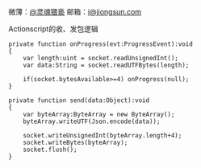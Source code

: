 微薄：<a href="http://weibo.com/sunblessyou">@灵魂猥亵</a>
邮箱：i@jiongsun.com


Actionscript的收、发包逻辑

	private function onProgress(evt:ProgressEvent):void
	{
		var length:uint = socket.readUnsignedInt();
		var data:String = socket.readUTFBytes(length);
		
		if(socket.bytesAvailable>=4) onProgress(null);
	}

	private function send(data:Object):void
	{
		var byteArray:ByteArray = new ByteArray();
		byteArray.writeUTF(Json.encode(data));
	
		socket.writeUnsignedInt(byteArray.length+4);
		socket.writeBytes(byteArray);
		socket.flush();
	}